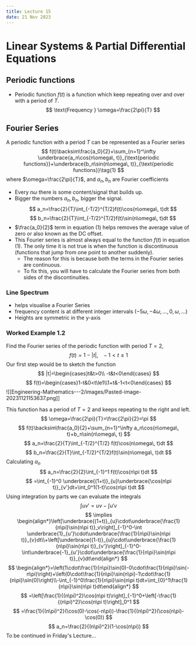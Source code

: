 ```yaml
---
title: Lecture 15
date: 21 Nov 2023
---
```

# Linear Systems & Partial Differential Equations

## Periodic functions
- Periodic function $f(t)$ is a function which keep repeating over and over with a period of $T$. 
$$
\text{Frequency } \omega=\frac{2\pi}{T}
$$
## Fourier Series
A periodic function with a period $T$ can be represented as a Fourier series
$$
f(t)\backsim\frac{a_0}{2}+\sum_{n=1}^\infty \underbrace{a_n\cos(n\omega\, t)}_{\text{periodic functions}}+\underbrace{b_n\sin(n\omega\, t)}_{\text{periodic functions}}\tag{1}
$$
where $\omega=\frac{2\pi}{T}$, and $a_n, b_n$ are Fourier coefficients
- Every $n\omega$ there is some content/signal that builds up.
- Bigger the numbers $a_n, b_n$, bigger the signal.
$$
a_n=\frac{2}{T}\int_{-T/2}^{T/2}f(t)\cos(n\omega\, t)dt
$$
$$
b_n=\frac{2}{T}\int_{-T/2}^{T/2}f(t)\sin(n\omega\, t)dt
$$
- $\frac{a_0}{2}$ term in equation (1) helps removes the average value of zero or also known as the DC offset. 
- This Fourier series is almost always equal to the function $f(t)$ in equation (1). The only time it is not true is when the function is discontinuous (functions that jump from one point to another suddenly).
	- The reason for this is because both the terms in the Fourier series are continuous.
	- To fix this, you will have to calculate the Fourier series from both sides of the discontinuities.
### Line Spectrum
- helps visualise a Fourier Series
- frequency content is at different integer intervals $(-5\omega, -4\omega,\dots,0,\omega,\dots)$
- Heights are symmetric in the y-axis

### Worked Example 1.2
Find the Fourier series of the periodic function with period $T=2$, 
$$
f(t)=1-|t|,\,\,\,\,\,-1<t\le1
$$
Our first step would be to sketch the function
$$
|t|=\begin{cases}t&t>0\\ -t&t<0\end{cases}
$$
$$
f(t)=\begin{cases}1-t&0<t\le1\\1+t&-1<t<0\end{cases}
$$
![[Engineering-Mathematics---2/images/Pasted-image-20231121153637.png]]

This function has a period of $T=2$ and keeps repeating to the right and left. 
$$
\omega=\frac{2\pi}{T}=\frac{2\pi}{2}=\pi
$$
$$
f(t)\backsim\frac{a_0}{2}+\sum_{n=1}^\infty a_n\cos(n\omega\, t)+b_n\sin(n\omega\, t)
$$
$$
a_n=\frac{2}{T}\int_{-T/2}^{T/2} f(t)\cos(n\omega\, t)dt
$$
$$
b_n=\frac{2}{T}\int_{-T/2}^{T/2}f(t)\sin(n\omega\, t)dt
$$
Calculating $a_n$
$$
a_n=\frac{2}{2}\int_{-1}^1 f(t)\cos(n\pi t)dt
$$
$$
=\int_{-1}^0 \underbrace{(1+t)}_{u}\underbrace{\cos(n\pi t)}_{v'}dt+\int_0^1(1-t)\cos(n\pi t)dt
$$
Using integration by parts we can evaluate the integrals
$$
\int uv'=uv-\int u'v
$$
$$
\implies \begin{align*}\left[\underbrace{(1+t)}_{u}\cdot\underbrace{\frac{1}{n\pi}\sin(n\pi t)}_v\right]_{-1}^0-\int \underbrace{1}_{u'}\cdot\underbrace{\frac{1}{n\pi}\sin(n\pi t)}_{v}dt\\+\left[\underbrace{(1-t)}_{u}\cdot\underbrace{\frac{1}{n\pi}\sin(n\pi t)}_{v'}\right]_{-1}^0-\int\underbrace{-1}_{u'}\cdot\underbrace{\frac{1}{n\pi}\sin(n\pi t)}_{v}dt\end{align*}
$$
$$
\begin{align*}=\left(1\cdot\frac{1}{n\pi}\sin(0)-0\cdot\frac{1}{n\pi}\sin(-n\pi)\right)+\left(0\cdot\frac{1}{n\pi}\sin(n\pi)-1\cdot\frac{1}{n\pi}\sin(0)\right)\\-\int_{-1}^0\frac{1}{n\pi}\sin(n\pi t)dt+\int_{0}^1\frac{1}{n\pi}\sin(n\pi t)dt\end{align*}
$$
$$
=\left[\frac{1}{(n\pi)^2}\cos(n\pi t)\right]_{-1}^0+\left[-\frac{1}{(n\pi)^2}\cos(n\pi t)\right]_0^1
$$
$$
=\frac{1}{(n\pi)^2}(\cos(0)-\cos(-n\pi))-\frac{1}{(n\pi)^2}(\cos(n\pi)-\cos(0))
$$
$$
a_n=\frac{2}{(n\pi)^2}(1-\cos(n\pi))
$$
To be continued in Friday's Lecture...
